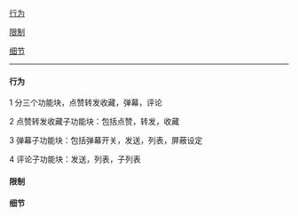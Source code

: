 
[行为](#行为)

[限制](#限制)

[细节](#细节)

---

#### 行为

1 分三个功能块，点赞转发收藏，弹幕，评论

2 点赞转发收藏子功能块：包括点赞，转发，收藏

3 弹幕子功能块：包括弹幕开关，发送，列表，屏蔽设定

4 评论子功能块：发送，列表，子列表


#### 限制


#### 细节

